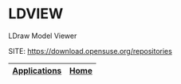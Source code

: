 # LDVIEW
 
 LDraw Model Viewer
 
 SITE: https://download.opensuse.org/repositories

 | [Applications](https://portable-linux-apps.github.io/apps.html) | [Home](https://portable-linux-apps.github.io)
 | --- | --- |
